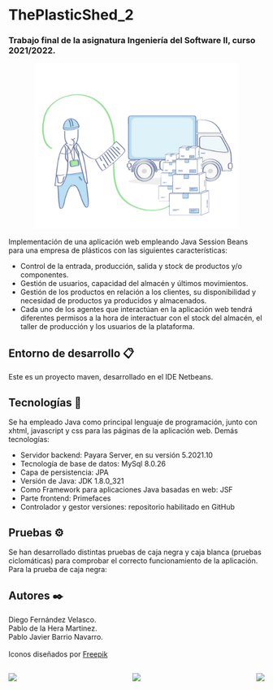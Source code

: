 # ThePlasticShed_2

### Trabajo final de la asignatura Ingeniería del Software II, curso 2021/2022.

<p align="center">
  <img height=325 width=400 src="src/main/webapp/assets/img/logos/loginPhotoTransparent.png">
</p>

Implementación de una aplicación web empleando Java Session Beans para una empresa de plásticos con las siguientes características:
-   Control de la entrada, producción, salida y stock de productos y/o componentes.
-   Gestión de usuarios, capacidad del almacén y últimos movimientos.
-   Gestión de los productos en relación a los clientes, su  disponibilidad y necesidad de productos ya producidos y almacenados.
-   Cada uno de los agentes que interactúan en la aplicación web tendrá diferentes permisos a la hora de interactuar con el stock del almacén, el taller de producción y los usuarios de la plataforma.

## Entorno de desarrollo 📋

Este es un proyecto maven, desarrollado en el IDE Netbeans.

## Tecnologías 🔧

Se ha empleado Java como principal lenguaje de programación, junto con xhtml, javascript y css para las páginas de la aplicación web. Demás tecnologías:
-   Servidor backend: Payara Server, en su versión 5.2021.10
-   Tecnología de base de datos: MySql 8.0.26
-   Capa de persistencia: JPA
-   Versión de Java: JDK 1.8.0_321
-   Como Framework para aplicaciones Java basadas en web: JSF
-   Parte frontend: Primefaces
-   Controlador y gestor versiones: repositorio habilitado en GitHub

## Pruebas ⚙

Se han desarrollado distintas pruebas de caja negra y caja blanca (pruebas ciclomáticas) para comprobar el correcto funcionamiento de la aplicación.
Para la prueba de caja negra:


## Autores ✒️

Diego Fernández Velasco. <br>
Pablo de la Hera Martinez. <br>
Pablo Javier Barrio Navarro. <br><br>
Iconos diseñados por <a href="https://www.freepik.com" title="Freepik">Freepik</a>


##
<p align="center">
  <img align="left" src="https://forthebadge.com/images/badges/gluten-free.svg">
  <img src="https://forthebadge.com/images/badges/made-with-java.svg">
  <img align="right" src="https://forthebadge.com/images/badges/built-with-love.svg">
</p>

